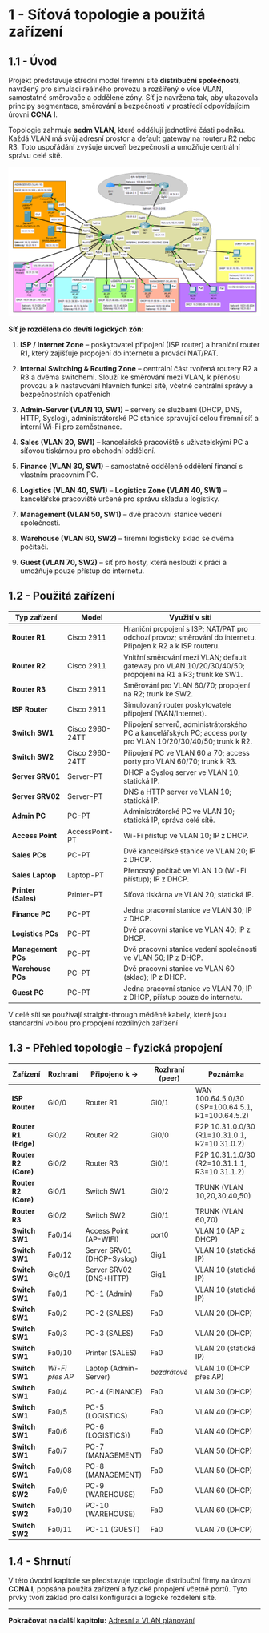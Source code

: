 
# **1 - Síťová topologie a použitá zařízení**

## 1.1 - Úvod

Projekt představuje střední model firemní sítě **distribuční společnosti**, navržený pro simulaci reálného provozu a rozšířený o více VLAN, samostatné směrovače a oddělené zóny. Síť je navržena tak, aby ukazovala principy segmentace, směrování a bezpečnosti v prostředí odpovídajícím úrovni **CCNA I**.

Topologie zahrnuje **sedm VLAN**, které oddělují jednotlivé části podniku. Každá VLAN má svůj adresní prostor a default gateway na routeru R2 nebo R3. Toto uspořádání zvyšuje úroveň bezpečnosti a umožňuje centrální správu celé sítě.

![Typology-map](../images/Pasted%20image%2020250924020629.png)

**Síť je rozdělena do devíti logických zón:**

1. **ISP / Internet Zone** – poskytovatel připojení (ISP router) a hraniční router R1, který zajišťuje propojení do internetu a provádí NAT/PAT.
    
2. **Internal Switching & Routing Zone** – centrální část tvořená routery R2 a R3 a dvěma switchemi. Slouží ke směrování mezi VLAN, k přenosu provozu a k nastavování hlavních funkcí sítě, včetně centrální správy a bezpečnostních opatřeních
    
3. **Admin-Server (VLAN 10, SW1)** – servery se službami (DHCP, DNS, HTTP, Syslog), administrátorské PC stanice spravující celou firemní síť a interní Wi-Fi pro zaměstnance.
    
4. **Sales (VLAN 20, SW1)** – kancelářské pracoviště s uživatelskými PC a síťovou tiskárnou pro obchodní oddělení.
    
5. **Finance (VLAN 30, SW1)** – samostatně oddělené oddělení financí s vlastním pracovním PC.
    
6. **Logistics (VLAN 40, SW1)** – **Logistics Zone (VLAN 40, SW1)** – kancelářské pracoviště určené pro správu skladu a logistiky.
    
7. **Management (VLAN 50, SW1)** – dvě pracovní stanice vedení společnosti.
    
8. **Warehouse (VLAN 60, SW2)** – firemní logistický sklad se dvěma počítači.
    
9. **Guest (VLAN 70, SW2)** – síť pro hosty, která neslouží k práci a umožňuje pouze přístup do internetu.
    

## 1.2 - Použitá zařízení

| Typ zařízení        | Model           | Využití v síti                                                                                                 |
| ------------------- | --------------- | -------------------------------------------------------------------------------------------------------------- |
| **Router R1**       | Cisco 2911      | Hraniční propojení s ISP; NAT/PAT pro odchozí provoz; směrování do internetu. Připojen k R2 a k ISP routeru.   |
| **Router R2**       | Cisco 2911      | Vnitřní směrování mezi VLAN; default gateway pro VLAN 10/20/30/40/50; propojení na R1 a R3; trunk ke SW1.      |
| **Router R3**       | Cisco 2911      | Směrování pro VLAN 60/70; propojení na R2; trunk ke SW2.                                                       |
| **ISP Router**      | Cisco 2911      | Simulovaný router poskytovatele připojení (WAN/Internet).                                                      |
| **Switch SW1**      | Cisco 2960-24TT | Připojení serverů, administrátorského PC a kancelářských PC; access porty pro VLAN 10/20/30/40/50; trunk k R2. |
| **Switch SW2**      | Cisco 2960-24TT | Připojení PC ve VLAN 60 a 70; access porty pro VLAN 60/70; trunk k R3.                                         |
| **Server SRV01**    | Server-PT       | DHCP a Syslog server ve VLAN 10; statická IP.                                                                  |
| **Server SRV02**    | Server-PT       | DNS a HTTP server ve VLAN 10; statická IP.                                                                     |
| **Admin PC**        | PC-PT           | Administrátorské PC ve VLAN 10; statická IP, správa celé sítě.                                                 |
| **Access Point**    | AccessPoint-PT  | Wi-Fi přístup ve VLAN 10; IP z DHCP.                                                                           |
| **Sales PCs**       | PC-PT           | Dvě kancelářské stanice ve VLAN 20; IP z DHCP.                                                                 |
| **Sales Laptop**    | Laptop-PT       | Přenosný počítač ve VLAN 10 (Wi-Fi přístup); IP z DHCP.                                                        |
| **Printer (Sales)** | Printer-PT      | Síťová tiskárna ve VLAN 20; statická IP.                                                                       |
| **Finance PC**      | PC-PT           | Jedna pracovní stanice ve VLAN 30; IP z DHCP.                                                                  |
| **Logistics PCs**   | PC-PT           | Dvě pracovní stanice ve VLAN 40; IP z DHCP.                                                                    |
| **Management PCs**  | PC-PT           | Dvě pracovní stanice vedení společnosti ve VLAN 50; IP z DHCP.                                                 |
| **Warehouse PCs**   | PC-PT           | Dvě pracovní stanice ve VLAN 60 (sklad); IP z DHCP.                                                            |
| **Guest PC**        | PC-PT           | Jedna pracovní stanice ve VLAN 70; IP z DHCP, přístup pouze do internetu.                                      |

V celé síti se používají straight-through měděné kabely, které jsou standardní volbou pro propojení rozdílných zařízení 


## 1.3 - Přehled topologie – fyzická propojení

| Zařízení             | Rozhraní        | Připojeno k ->             | Rozhraní (peer) | Poznámka                                          |
| -------------------- | --------------- | -------------------------- | --------------- | ------------------------------------------------- |
| **ISP Router**       | Gi0/0           | Router R1                  | Gi0/1           | WAN 100.64.5.0/30 (ISP=100.64.5.1, R1=100.64.5.2) |
| **Router R1 (Edge)** | Gi0/2           | Router R2                  | Gi0/0           | P2P 10.31.0.0/30 (R1=10.31.0.1, R2=10.31.0.2)     |
| **Router R2 (Core)** | Gi0/2           | Router R3                  | Gi0/1           | P2P 10.31.1.0/30 (R2=10.31.1.1, R3=10.31.1.2)     |
| **Router R2 (Core)** | Gi0/1           | Switch SW1                 | Gi0/2           | TRUNK (VLAN 10,20,30,40,50)                       |
| **Router R3**        | Gi0/2           | Switch SW2                 | Gi0/1           | TRUNK (VLAN 60,70)                                |
| **Switch SW1**       | Fa0/14          | Access Point (AP-WIFI)     | port0           | VLAN 10 (AP z DHCP)                               |
| **Switch SW1**       | Fa0/12          | Server SRV01 (DHCP+Syslog) | Gig1            | VLAN 10 (statická IP)                             |
| **Switch SW1**       | Gig0/1          | Server SRV02 (DNS+HTTP)    | Gig1            | VLAN 10 (statická IP)                             |
| **Switch SW1**       | Fa0/1           | PC-1 (Admin)               | Fa0             | VLAN 10 (statická IP)                             |
| **Switch SW1**       | Fa0/2           | PC-2 (SALES)               | Fa0             | VLAN 20 (DHCP)                                    |
| **Switch SW1**       | Fa0/3           | PC-3 (SALES)               | Fa0             | VLAN 20 (DHCP)                                    |
| **Switch SW1**       | Fa0/10          | Printer (SALES)            | Fa0             | VLAN 20 (statická IP)                             |
| **Switch SW1**       | _Wi-Fi přes AP_ | Laptop (Admin-Server)      | _bezdrátově_    | VLAN 10 (DHCP přes AP)                            |
| **Switch SW1**       | Fa0/4           | PC-4 (FINANCE)             | Fa0             | VLAN 30 (DHCP)                                    |
| **Switch SW1**       | Fa0/5           | PC-5 (LOGISTICS)           | Fa0             | VLAN 40 (DHCP)                                    |
| **Switch SW1**       | Fa0/6           | PC-6 (LOGISTICS))          | Fa0             | VLAN 40 (DHCP)                                    |
| **Switch SW1**       | Fa0/7           | PC-7 (MANAGEMENT)          | Fa0             | VLAN 50 (DHCP)                                    |
| **Switch SW1**       | Fa0/08          | PC-8 (MANAGEMENT)          | Fa0             | VLAN 50 (DHCP)                                    |
| **Switch SW2**       | Fa0/9           | PC-9 (WAREHOUSE)           | Fa0             | VLAN 60 (DHCP)                                    |
| **Switch SW2**       | Fa0/10          | PC-10 (WAREHOUSE)          | Fa0             | VLAN 60 (DHCP)                                    |
| **Switch SW2**       | Fa0/11          | PC-11 (GUEST)              | Fa0             | VLAN 70 (DHCP)                                    |



## 1.4 - Shrnutí

V této úvodní kapitole se představuje topologie distribuční firmy na úrovni **CCNA I**, popsána použitá zařízení a fyzické propojení včetně portů. Tyto prvky tvoří základ pro další konfiguraci a logické rozdělení sítě.


---

**Pokračovat na další kapitolu:** [Adresní a VLAN plánování](02-adresni-a-vlan-planovani.md)
























































































